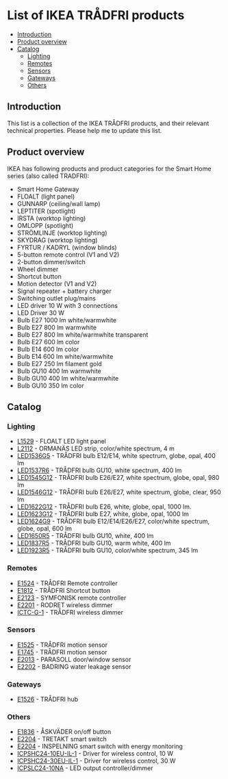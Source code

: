# List of IKEA TRÅDFRI products

* [Introduction](#introduction)
* [Product overview](#product-overview)
* [Catalog](#catalog)
  * [Lighting](#lighting)
  * [Remotes](#remotes)
  * [Sensors](#sensors)
  * [Gateways](#gateways)
  * [Others](#others)

## Introduction
This list is a collection of the IKEA TRÅDFRI products, and their relevant
technical properties. Please help me to update this list.

## Product overview
IKEA has following products and product categories for the Smart Home series
(also called TRADFRI):

* Smart Home Gateway
* FLOALT (light panel)
* GUNNARP (ceiling/wall lamp)
* LEPTITER (spotlight)
* IRSTA  (worktop lighting)
* OMLOPP (spotlight)
* STRÖMLINJE (worktop lighting)
* SKYDRAG (worktop lighting)
* FYRTUR / KADRYL (window blinds)
* 5-button remote control (V1 and V2)
* 2-button dimmer/switch
* Wheel dimmer
* Shortcut button
* Motion detector (V1 and V2)
* Signal repeater + battery charger
* Switching outlet plug/mains
* LED driver 10 W with 3 connections
* LED Driver 30 W
* Bulb E27 1000 lm white/warmwhite
* Bulb E27 800 lm warmwhite
* Bulb E27 800 lm white/warmwhite transparent
* Bulb E27 600 lm color
* Bulb E14 600 lm color
* Bulb E14 600 lm white/warmwhite
* Bulb E27 250 lm filament gold
* Bulb GU10 400 lm warmwhite
* Bulb GU10 400 lm white/warmwhite
* Bulb GU10 350 lm color

## Catalog

### Lighting

* [L1529](products/L1529) - FLOALT LED light panel
* [L2112](products/L2112) - ORMANÄS LED strip, color/white spectrum, 4 m
* [LED1536G5](products/LED1536G5) - TRÅDFRI bulb E12/E14, white spectrum, globe, opal, 400 lm
* [LED1537R6](products/LED1537R6) - TRÅDFRI bulb GU10, white spectrum, 400 lm
* [LED1545G12](products/LED1545G12) - TRÅDFRI bulb E26/E27, white spectrum, globe, opal, 980 lm
* [LED1546G12](products/LED1546G12) - TRÅDFRI bulb E26/E27, white spectrum, globe, clear, 950 lm
* [LED1622G12](products/LED1622G12) - TRÅDFRI bulb E26, white, globe, opal, 1000 lm.
* [LED1623G12](products/LED1623G12) - TRÅDFRI bulb E27, white, globe, opal, 1000 lm
* [LED1624G9](products/LED1624G9) - TRÅDFRI bulb E12/E14/E26/E27, color/white spectrum, globe, opal, 600 lm
* [LED1650R5](products/LED1650R5) - TRÅDFRI bulb GU10, white, 400 lm
* [LED1837R5](products/LED1837R5) - TRÅDFRI bulb GU10, warm white, 400 lm
* [LED1923R5](products/LED1923R5) - TRÅDFRI bulb GU10, color/white spectrum, 345 lm

### Remotes

* [E1524](products/E1524) - TRÅDFRI Remote controller
* [E1812](products/E1812) - TRÅDFRI Shortcut button
* [E2123](products/E2123) - SYMFONISK remote controller
* [E2201](products/E2201) - RODRET wireless dimmer
* [ICTC-G-1](products/ICTC-G-1) - TRÅDFRI wireless dimmer

### Sensors

* [E1525](products/E1525) - TRÅDFRI motion sensor
* [E1745](products/E1745) - TRÅDFRI motion sensor
* [E2013](products/E2013) - PARASOLL door/window sensor
* [E2202](products/E2202) - BADRING water leakage sensor

### Gateways

* [E1526](products/E1526) - TRÅDFRI hub

### Others

* [E1836](products/E1836) - ÅSKVÄDER on/off button
* [E2204](products/E2204) - TRETAKT smart switch
* [E2204](products/E2206) - INSPELNING smart switch with energy monitoring
* [ICPSHC24-10EU-IL-1](products/ICPSHC24-10EU-IL-1) - Driver for wireless control, 10 W
* [ICPSHC24-30EU-IL-1](products/ICPSHC24-30EU-IL-1) - Driver for wireless control, 30 W
* [ICPSLC24-10NA](products/ICPSLC24-10NA) - LED output controller/dimmer
